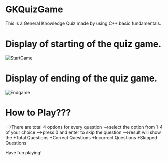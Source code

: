 # GKQuizGame
This is a General Knowledge Quiz made by using C++ basic fundamentals.

# Display of starting of the quiz game.
![StartGame](https://user-images.githubusercontent.com/91106038/208830559-911ba53c-241b-4604-b9b9-c0404ab237d6.png)



# Display of ending of the quiz game.
![Endgame](https://user-images.githubusercontent.com/91106038/208830669-31e8c243-968f-48de-960a-58ace714a0ed.png)

# How to Play???
-->There are total 4 options for every question
-->select the option from 1-4 of your choice 
-->press 0 and enter to skip the question
-->result will show the 
   +Total Questions
   +Correct Questions
   +Incorrect Questions
   +Skipped Questions

Have fun playing!

